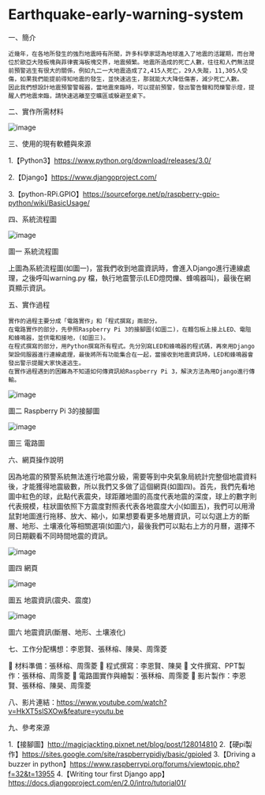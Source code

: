 # Earthquake-early-warning-system
一、簡介

    近幾年，在各地所發生的強烈地震時有所聞，許多科學家認為地球進入了地震的活躍期，而台灣位於歐亞大陸板塊與菲律賓海板塊交界，地震頻繁。地震所造成的死亡人數，往往和人們無法提前預警逃生有很大的關係，例如九二一大地震造成了2,415人死亡，29人失蹤，11,305人受傷，如果我們能提前得知地震的發生，並快速逃生，那就能大大降低傷害，減少死亡人數。
    因此我們想設計地震預警警報器，當地震來臨時，可以提前預警，發出警告聲和閃爍警示燈，提醒人們地震來臨，請快速逃離至空曠區或躲避至桌下。
    
二、實作所需材料

![image](https://github.com/NCNU-OpenSource/Earthquake-early-warning-system/blob/master/0.png)

三、使用的現有軟體與來源

1.【Python3】https://www.python.org/download/releases/3.0/

2.【Django】https://www.djangoproject.com/

3.【python-RPi.GPIO】https://sourceforge.net/p/raspberry-gpio-python/wiki/BasicUsage/

四、系統流程圖

![image](https://github.com/NCNU-OpenSource/Earthquake-early-warning-system/blob/master/1..png)
 
圖一 系統流程圖

上圖為系統流程圖(如圖一)，當我們收到地震資訊時，會進入Django進行連線處理，之後呼叫warning.py 檔，執行地震警示(LED燈閃爍、蜂鳴器叫)，最後在網頁顯示資訊。

五、實作過程

    實作的過程主要分成「電路實作」和「程式撰寫」兩部分。
    在電路實作的部分，先參照Raspberry Pi 3的接腳圖(如圖二)，在麵包板上接上LED、電阻和蜂鳴器，並供電和接地，(如圖三)。
    在程式撰寫的部分，用Python撰寫所有程式。先分別寫LED和蜂鳴器的程式碼，再來用Django架設伺服器進行連線處理，最後將所有功能集合在一起，當接收到地震資訊時，LED和蜂鳴器會發出警示提醒大家快速逃生。
    在實作過程遇到的困難為不知道如何傳資訊給Raspberry Pi 3，解決方法為用Django進行傳輸。
    
![image](https://github.com/NCNU-OpenSource/Earthquake-early-warning-system/blob/master/2..png)
 
圖二 Raspberry Pi 3的接腳圖

 ![image](https://github.com/NCNU-OpenSource/Earthquake-early-warning-system/blob/master/3..png)
 
圖三 電路圖

六、網頁操作說明

因為地震的預警系統無法進行地震分級，需要等到中央氣象局統計完整個地震資料後，才能獲得地震級數，所以我們又多做了這個網頁(如圖四)。首先，我們先看地圖中紅色的球，此點代表震央，球距離地圖的高度代表地震的深度，球上的數字則代表規模，柱狀圖依照下方震度對照表代表各地震度大小(如圖五)，我們可以用滑鼠對地圖進行拖移、放大、縮小，如果想要看更多地層資訊，可以勾選上方的斷層、地形、土壤液化等相關選項(如圖六)，最後我們可以點右上方的月曆，選擇不同日期觀看不同時間地震的資訊。
 
![image](https://github.com/NCNU-OpenSource/Earthquake-early-warning-system/blob/master/4..png)
 
圖四 網頁

![image](https://github.com/NCNU-OpenSource/Earthquake-early-warning-system/blob/master/5..png)
 
圖五 地震資訊(震央、震度)

 ![image](https://github.com/NCNU-OpenSource/Earthquake-early-warning-system/blob/master/6..png)
 
圖六 地震資訊(斷層、地形、土壤液化)

七、工作分配構想：李恩賢、張秝榕、陳昊、周霈菱

	材料準備：張秝榕、周霈菱
	程式撰寫：李恩賢、陳昊
	文件撰寫、PPT製作：張秝榕、周霈菱
	電路圖實作與繪製：張秝榕、周霈菱
	影片製作：李恩賢、張秝榕、陳昊、周霈菱

八、影片連結：https://www.youtube.com/watch?v=HkXT5slSXOw&feature=youtu.be

九、參考來源

1.【接腳圖】http://magicjackting.pixnet.net/blog/post/128014810
2.【硬pi製作】https://sites.google.com/site/raspberrypidiy/basic/gpioled
3.【Driving a buzzer in python】https://www.raspberrypi.org/forums/viewtopic.php?f=32&t=13955
4.【Writing tour first Django app】https://docs.djangoproject.com/en/2.0/intro/tutorial01/
